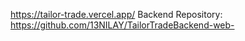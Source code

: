 https://tailor-trade.vercel.app/
Backend Repository: https://github.com/13NILAY/TailorTradeBackend-web-







